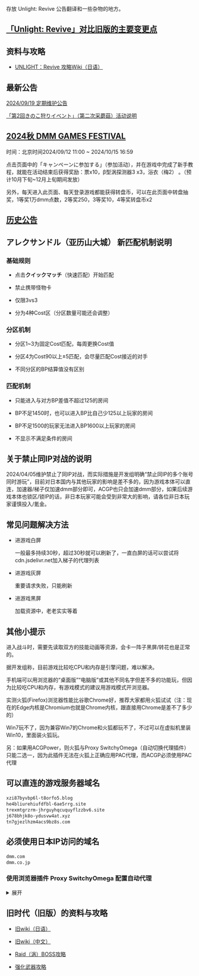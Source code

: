 存放 Unlight: Revive 公告翻译和一些杂物的地方。

## [「Unlight: Revive」对比旧版的主要变更点](MajorChanges.md)

## 资料与攻略

- [UNLIGHT：Revive 攻略Wiki（日语）](https://unlightrevive.wikiru.jp/)

## 最新公告

[2024/09/19 定期维护公告](20240919.md)

[「第2回きのこ狩りイベント」（第二次采蘑菇）活动说明](history/第2回きのこ狩りイベント.md)

## [2024秋 DMM GAMES FESTIVAL](https://games.dmm.com/cp/festival/autumn/)

时间：北京时间2024/09/12 11:00 ~ 2024/10/15 16:59

点击页面中的「キャンペーンに参加する」（参加活动），并在游戏中完成了新手教程，就能在活动结束后获得奖励：票x10，β型涡探测器3 x3，浴衣（梅2） 。（预计10月下旬~12月上旬期间发放）

另外，每天进入此页面、每天登录游戏都能获得转盘币，可以在此页面中转盘抽奖，1等奖1万dmm点数，2等奖250，3等奖10，4等奖转盘币x2

## [历史公告](history/)



## アレクサンドル（亚历山大城） 新匹配机制说明

### 基础规则

- 点击**クイックマッチ**（快速匹配）开始匹配

- 禁止携带怪物卡

- 仅限3vs3

- 分为4种Cost区（分区数量可能还会调整）

### 分区机制

- 分区1~3为固定Cost匹配，每周更换Cost值

- 分区4为Cost90以上±5匹配，会尽量匹配Cost接近的对手

- 不同分区的BP结算值没有区别

### 匹配机制

- 只能进入与对方BP差值不超过125的房间

- BP不足1450时，也可以进入BP比自己少125以上玩家的房间

- BP不足1500的玩家无法进入BP1600以上玩家的房间

- 不显示不满足条件的房间



## 关于禁止同IP对战的说明

2024/04/05维护禁止了同IP对战，而实际措施是开发组明确“禁止同IP的多个账号同时游玩”，目前对日本国内与其他玩家的影响是差不多的，因为游戏本体可以直连，加速器/梯子仅加速dmm部分即可，ACGP也只会加速dmm部分，如果后续游戏本体也锁区/锁IP的话，非日本玩家可能会受到非常大的影响，请各位非日本玩家谨慎投入/氪金。



## 常见问题解决方法

- 进游戏白屏

  一般最多持续30秒，超过30秒就可以刷新了，一直白屏的话可以尝试将cdn.jsdelivr.net加入梯子的代理列表

- 进游戏灰屏

  重要请求失败，只能刷新

- 进游戏黑屏

  加载资源中，老老实实等着



## 其他小提示

进入战斗时，需要先读取双方的技能动画等资源，会卡一阵子黑屏/转花也是正常的。

据开发组称，目前游戏比较吃CPU和内存是引擎问题，难以解决。

手机端可以用浏览器的“桌面版”“电脑版”或其他不同名字但差不多的功能玩，但因为比较吃CPU和内存，有游戏模式的建议用游戏模式开浏览器。

实测火狐(Firefox)浏览器性能比谷歌Chrome好，推荐大家都用火狐试试（注：现在的Edge内核是Chromium也就是Chrome内核，跟直接用Chrome是差不了多少的）

Win7玩不了，因为兼容Win7的Chrome和火狐都玩不了，不过可以在虚拟机里装Win10，里面装火狐玩。

另：如果用ACGPower，则火狐与Proxy SwitchyOmega（自动切换代理插件）只能二选一，因为此插件无法在火狐上正确应用PAC代理，而ACGP必须使用PAC代理



## 可以直连的游戏服务器域名

```
xzi87byvbp6l-t8orfo5.blog
he4bliurehiufdfbl-6ae5rrg.site
trexmtgrzrm-jhrguyhqcuquyflzzbv6.site
j678bhjk8o-ydusvw4at.xyz
tn7gjezlhzm4acs9bz8s.com
```

## 必须使用日本IP访问的域名

```
dmm.com
dmm.co.jp
```

### 使用浏览器插件 Proxy SwitchyOmega 配置自动代理

<details>

<summary>展开</summary>

**首先需要确认使用的加速器/梯子有可直接使用的本地客户端（可查看端口号）或远端IP+端口/域名+端口**

安装插件： [Chrome](https://chrome.google.com/webstore/detail/padekgcemlokbadohgkifijomclgjgif) | [Firefox](https://addons.mozilla.org/firefox/addon/switchyomega/)

![自动代理设置1](imgs/ProxySwitchyOmega_Config1.png)

1. 按加速器/梯子的配置选择协议

2. 如果是本地客户端，则填入```127.0.0.1```，否则填入对应的远端IP或域名

3. 填入代理端口

![自动代理设置2](imgs/ProxySwitchyOmega_Config2.png)

4. 如图，红框部分全部按图中配置

   [条件设置]分别为 ```*.dmm.com```、```*.dmm.co.jp```

   - 如果后续进游戏一直白屏，可以在这里多添加一个 ```*.cdn.jsdelivr.net``` 试试（相同设置）

5. 应用选项

![自动代理设置3](imgs/ProxySwitchyOmega_Config3.png)

6. 找到浏览器中这个扩展程序的按钮并点击打开菜单

![自动代理设置4](imgs/ProxySwitchyOmega_Config4.png)

7. 点击auto switch切换至自动代理模式，完成。

### 稍微高级一点的配置

可以配置规则列表，让一些常见的需要加速器/梯子的网站也能够自动代理

![自动代理设置5](imgs/ProxySwitchyOmega_Config5.png)

8. 在此处点击proxy切换至proxy模式（所有流量都走加速器/梯子）

![自动代理设置6](imgs/ProxySwitchyOmega_Config6.png)

9. 添加规则列表

![自动代理设置7](imgs/ProxySwitchyOmega_Config7.png)

10. 勾选启用规则列表

11. 选择列表匹配项使用proxy（代理）模式

12. 如图

13. ```https://raw.githubusercontent.com/gfwlist/gfwlist/master/gfwlist.txt```

14. 立即更新列表

15. 确认显示绿背景色的 ```规则列表最后更新时间：xxx...``` 即成功

16. 切换回auto switch模式（图略），完成。

</details>



## 旧时代（旧版）的资料与攻略

- [旧wiki（日语）](https://wikiwiki.jp/unlight_2ch/)

- [旧wiki（中文）](https://w.atwiki.jp/unlight-fbtw/)

- <a href="//ul.kuriko.top/raid" target="_blank">Raid（涡）BOSS攻略</a>

- <a href="//ul.kuriko.top/weaponex" target="_blank">强化武器攻略</a>

